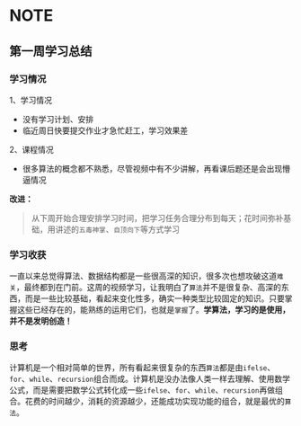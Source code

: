 # NOTE

## 第一周学习总结

### 学习情况

1、学习情况
 * 没有学习计划、安排
 * 临近周日快要提交作业才急忙赶工，学习效果差

2、课程情况
 * 很多算法的概念都不熟悉，尽管视频中有不少讲解，再看课后题还是会出现懵逼情况
  
 **改进：**
 > 从下周开始合理安排学习时间，把学习任务合理分布到每天；花时间弥补基础，用讲述的`五毒神掌`、`自顶向下`等方式学习


### 学习收获

一直以来总觉得算法、数据结构都是一些很高深的知识，很多次也想攻破这道`难关`，最终都到在门前。这周的视频学习，让我明白了`算法`并不是很复杂、高深的东西，而是一些比较基础，看起来变化性多，确实一种类型比较固定的知识。只要掌握这些已经存在的，能熟练的运用它们，也就是`掌握`了。**学算法，学习的是使用，并不是发明创造！**


### 思考

计算机是一个相对简单的世界，所有看起来很复杂的东西`算法`都是由`ifelse`、`for`、`while`、`recursion`组合而成。计算机是没办法像人类一样去理解、使用数学公式，而是需要把数学公式转化成一些`ifelse`、`for`、`while`、`recursion`再做组合。花费的时间越少，消耗的资源越少，还能成功实现功能的组合，就是最优的`算法`。


  

